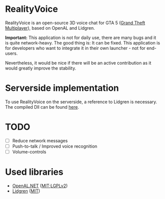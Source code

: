 # RealityVoice

RealityVoice is an open-source 3D voice chat for GTA 5 ([Grand Theft Multiplayer](https://gt-mp.net/)), based on OpenAL and Lidgren.

**Important:** This application is not for daily use, there are many bugs and it is quite network-heavy. The good thing is: It can be fixed. This application is for developers who want to integrate it in their own launcher - not for end-users.

Nevertheless, it would be nice if there will be an active contribution as it would greatly improve the stability.

# Serverside implementation
To use RealityVoice on the serverside, a reference to Lidgren is necessary. The compiled Dll can be found [here](https://github.com/Cryma/RealityVoice/tree/master/libs).

# TODO
  - [ ] Reduce network messages
  - [ ] Push-to-talk / Improved voice recognition
  - [ ] Volume-controls

# Used libraries
  * [OpenAL.NET](https://github.com/DevJohnC/OpenAL.NET/) ([MIT](https://github.com/DevJohnC/OpenAL.NET/blob/master/mit);[LGPLv2](https://github.com/DevJohnC/OpenAL.NET/blob/master/lgpl))
  * [Lidgren](https://github.com/lidgren/lidgren-network-gen3/) ([MIT](https://github.com/lidgren/lidgren-network-gen3/blob/master/LICENSE))
